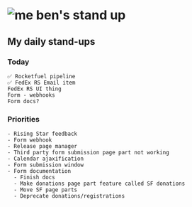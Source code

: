 # ![me](https://avatars2.githubusercontent.com/u/5232044?s=50&v=4) ben's stand up

## My daily stand-ups
 
### Today

    ✅ Rocketfuel pipeline
    ✅ FedEx RS Email item
    FedEx RS UI thing
    Form - webhooks
    Form docs?

### Priorities
 
    - Rising Star feedback
    - Form webhook
    - Release page manager
    - Third party form submission page part not working
    - Calendar ajaxification
    - Form submission window
    - Form documentation
      - Finish docs
      - Make donations page part feature called SF donations
      - Move SF page parts
      - Deprecate donations/registrations
      
